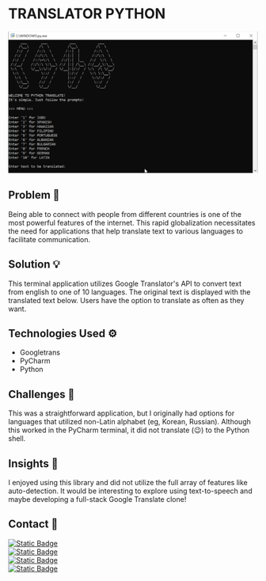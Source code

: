 # TRANSLATOR PYTHON

![Translator Python GIF Demonstration](https://github.com/smhussain5/Translator-Python/blob/main/TRANSLATER_PYTHON.gif?raw=true)

## Problem 🤔

Being able to connect with people from different countries is one of the most powerful features of the internet. This rapid globalization necessitates the need for applications that help translate text to various languages to facilitate communication.

## Solution 💡

This terminal application utilizes Google Translator's API to convert text from english to one of 10 languages. The original text is displayed with the translated text below. Users have the option to translate as often as they want.

## Technologies Used ⚙

- Googletrans
- PyCharm
- Python

## Challenges 💢

This was a straightforward application, but I originally had options for languages that utilized non-Latin alphabet (eg, Korean, Russian). Although this worked in the PyCharm terminal, it did not translate (😉) to the Python shell.

## Insights 💭

I enjoyed using this library and did not utilize the full array of features like auto-detection. It would be interesting to explore using text-to-speech and maybe developing a full-stack Google Translate clone!

## Contact 📲

[![Static Badge](https://img.shields.io/badge/Send%20me%20an%20email-212121?style=flat-square&logo=gmail&logoColor=EA4335)](mailto:shababhussain525@gmail.com?)<br>
[![Static Badge](https://img.shields.io/badge/Connect_with_me_on_LinkedIn-212121?style=flat-square&logo=linkedin&logoColor=0A66C2)](https://www.linkedin.com/in/shabab-h)<br>
[![Static Badge](https://img.shields.io/badge/Follow_me_on_Twitter-212121?style=flat-square&logo=twitter&logoColor=1D9BF0)](https://twitter.com/shussain_5)<br>
[![Static Badge](https://img.shields.io/badge/Follow_me_on_GitHub-212121?style=flat-square&logo=github&logoColor=FAFAFA)](https://github.com/smhussain5)<br>
